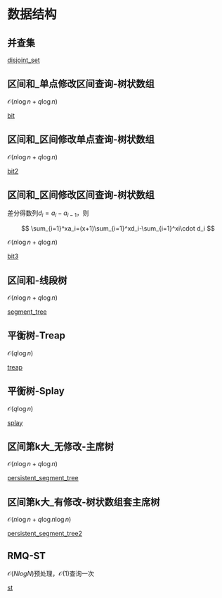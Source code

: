 # 数据结构

## 并查集

[disjoint_set](cpp/disjoint_set.cpp ':include :type=code')

## 区间和_单点修改区间查询-树状数组

$\mathcal{O} (n\log n+q\log n)$

[bit](cpp/bit.cpp ':include :type=code')

## 区间和_区间修改单点查询-树状数组

$\mathcal{O} (n\log n+q\log n)$

[bit2](cpp/bit2.cpp ':include :type=code')

## 区间和_区间修改区间查询-树状数组

差分得数列$d_i=a_i-a_{i-1}$，则

$$
\sum_{i=1}^xa_i=(x+1)\sum_{i=1}^xd_i-\sum_{i=1}^xi\cdot d_i
$$

$\mathcal{O} (n\log n+q\log n)$

[bit3](cpp/bit3.cpp ':include :type=code')

## 区间和-线段树

$\mathcal{O} (n\log n+q\log n)$

[segment_tree](cpp/segment_tree.cpp ':include :type=code')

## 平衡树-Treap

$\mathcal{O} (q\log n)$

[treap](cpp/treap.cpp ':include :type=code')

## 平衡树-Splay

$\mathcal{O} (q\log n)$

[splay](cpp/splay.cpp ':include :type=code')

## 区间第k大_无修改-主席树

$\mathcal{O} (n\log n+q\log n)$

[persistent_segment_tree](cpp/persistent_segment_tree.cpp ':include :type=code')

## 区间第k大_有修改-树状数组套主席树

$\mathcal{O} (n\log n+q\log n\log n)$

[persistent_segment_tree2](cpp/persistent_segment_tree2.cpp ':include :type=code')

## RMQ-ST

$\mathcal{O} (NlogN)$预处理，$\mathcal{O} (1)$查询一次

[st](cpp/st.cpp ':include :type=code')